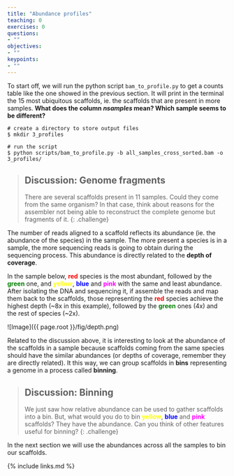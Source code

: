 ```yaml
---
title: "Abundance profiles"
teaching: 0
exercises: 0
questions:
- ""
objectives:
- ""
keypoints:
- ""
---
```


To start off, we will run the python script `bam_to_profile.py` to get a counts table like the one showed in the previous section. It will print in the terminal the 15 most ubiquitous scaffolds, ie. the scaffolds that are present in more samples. **What does the column _nsamples_ mean? Which sample seems to be different?**

~~~
# create a directory to store output files
$ mkdir 3_profiles

# run the script
$ python scripts/bam_to_profile.py -b all_samples_cross_sorted.bam -o 3_profiles/
~~~

>## Discussion: Genome fragments
> There are several scaffolds present in 11 samples. Could they come from the same organism? In that case, think about reasons for the assembler not being able to reconstruct the complete genome but fragments of it.
{: .challenge}

The number of reads aligned to a scaffold reflects its abundance (ie. the abundance of the species) in the sample. The more present a species is in a sample, the more sequencing reads is going to obtain during the sequencing process. This abundance is directly related to the **depth of coverage**.

In the sample below, <span style="color:red">**red**</span> species is the most abundant, followed by the <span style="color:green">**green**</span> one, and <span style="color:yellow">**yellow**</span>, <span style="color:blue">**blue**</span> and <span style="color:magenta">**pink**</span> with the same and least abundance. After isolating the DNA and sequencing it, if assemble the reads and map them back to the scaffolds, those representing the <span style="color:red">**red**</span> species achieve the highest depth (~8x in this example), followed by the <span style="color:green">**green**</span> ones (4x) and the rest of species (~2x).

![Image]({{ page.root }}/fig/depth.png)


Related to the discussion above, it is interesting to look at the abundance of the scaffolds in a sample because scaffolds coming from the same species should have the similar abundances (or depths of coverage, remember they are directly related). It this way, we can group scaffolds in **bins** representing a genome in a process called **binning**.

>## Discussion: Binning
> We just saw how relative abundance can be used to gather scaffolds into a bin. But, what would you do to bin <span style="color:yellow">**yellow**</span>, <span style="color:blue">**blue**</span> and <span style="color:magenta">**pink**</span> scaffolds? They have the abundance. Can you think of other features useful for binning?
{: .challenge}

In the next section we will use the abundances across all the samples to bin our scaffolds.



{% include links.md %}
